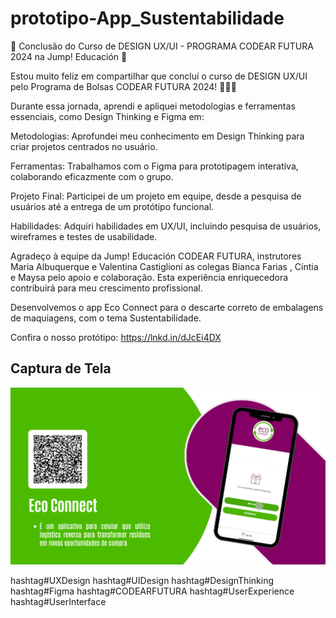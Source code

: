 # prototipo-App_Sustentabilidade

🎉 Conclusão do Curso de DESIGN UX/UI - PROGRAMA CODEAR FUTURA 2024 na Jump! Educación 🎉

Estou muito feliz em compartilhar que concluí o curso de DESIGN UX/UI pelo Programa de Bolsas CODEAR FUTURA 2024! 🚀💪💜

Durante essa jornada, aprendi e apliquei metodologias e ferramentas essenciais, como Design Thinking e Figma em:

Metodologias: Aprofundei meu conhecimento em Design Thinking para criar projetos centrados no usuário.

Ferramentas: Trabalhamos com o Figma para prototipagem interativa, colaborando eficazmente com o grupo.

Projeto Final: Participei de um projeto em equipe, desde a pesquisa de usuários até a entrega de um protótipo funcional.

Habilidades: Adquiri habilidades em UX/UI, incluindo pesquisa de usuários, wireframes e testes de usabilidade.

Agradeço à equipe da Jump! Educación 
CODEAR FUTURA, instrutores Maria Albuquerque e Valentina Castiglioni as colegas Bianca Farias , Cíntia e Maysa pelo apoio e colaboração. Esta experiência enriquecedora contribuirá para meu crescimento profissional.

Desenvolvemos o app Eco Connect para o descarte correto de embalagens de maquiagens, com o tema Sustentabilidade.

Confira o nosso protótipo: 
https://lnkd.in/dJcEi4DX

## Captura de Tela

![Captura de tela](imagem-App-Sustentabilidade.png)

hashtag#UXDesign hashtag#UIDesign hashtag#DesignThinking hashtag#Figma hashtag#CODEARFUTURA hashtag#UserExperience hashtag#UserInterface
